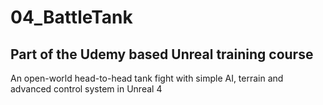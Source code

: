 # 04_BattleTank
## Part of the Udemy based Unreal training course

An open-world head-to-head tank fight with simple AI, terrain and advanced control system in Unreal 4

